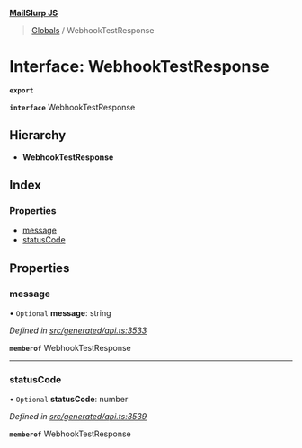 **[MailSlurp JS](../README.md)**

> [Globals](../README.md) / WebhookTestResponse

# Interface: WebhookTestResponse

**`export`** 

**`interface`** WebhookTestResponse

## Hierarchy

* **WebhookTestResponse**

## Index

### Properties

* [message](webhooktestresponse.md#message)
* [statusCode](webhooktestresponse.md#statuscode)

## Properties

### message

• `Optional` **message**: string

*Defined in [src/generated/api.ts:3533](https://github.com/mailslurp/mailslurp-client/blob/36fa2ad/src/generated/api.ts#L3533)*

**`memberof`** WebhookTestResponse

___

### statusCode

• `Optional` **statusCode**: number

*Defined in [src/generated/api.ts:3539](https://github.com/mailslurp/mailslurp-client/blob/36fa2ad/src/generated/api.ts#L3539)*

**`memberof`** WebhookTestResponse

